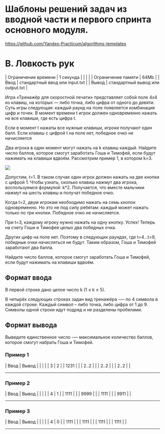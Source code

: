 ﻿# Шаблоны решений задач из вводной части и первого спринта основного модуля. 

https://github.com/Yandex-Practicum/algorithms-templates

# B. Ловкость рук

| Ограничение времени    | 1 секунда		                     |
|                        |                                       |
| Ограничение памяти     | 64Mb      		                     |
| Ввод                   | стандартный ввод или input.txt        |
| Вывод                  | стандартный вывод или output.txt      |





Игра «Тренажёр для скоростной печати» представляет собой поле 4x4 из клавиш, 
на которых — либо точка, либо цифра от одного до девяти. 
Суть игры следующая: каждый раунд на поле появляется комбинация цифр и точек. 
В момент времени t игрок должен одновременно нажать на все клавиши, где есть цифра t.

Если в момент t нажаты все нужные клавиши, игроки получают один балл.
Если клавиш с цифрой t на поле нет, победное очко не начисляется

Два игрока в один момент могут нажать на k клавиш каждый.
Найдите число баллов, которое смогут заработать Гоша и Тимофей,
если будут нажимать на клавиши вдвоём. Рассмотрим пример 1, в котором k=3. 

<img src="/img/image.png">

Допустим, t=1. В таком случае один игрок должен нажать на две кнопки с цифрой 1.
Чтобы узнать, сколько клавиш нажмут два игрока, воспользуемся формулой: k*2.
Получается, что вместе мальчики нажмут на шесть клавиш и получат победное очко.

Когда t=2, двум игрокам необходимо нажать на семь кнопок одновременно.
Но это не под силу ребятам: каждый может нажать только по три кнопки.
Победное очко не начисляется.

При t=3, каждому игроку нужно нажать на одну кнопку.
Успех! Теперь на счету Гоши и Тимофея целых два победных очка.

Других цифр на поле нет. 
Поэтому в следующих раундах, где t=4...t=9, победные очки начисляться не будут.
Таким образом, Гоша и Тимофей заработают два балла.

Найдите число баллов, которое смогут заработать Гоша и Тимофей, если будут нажимать на клавиши вдвоём.

## Формат ввода

В первой строке дано целое число k (1 ≤ k ≤ 5).

В четырёх следующих строках задан вид тренажёра -— по 4 символа в каждой строке.
Каждый символ – либо точка, либо цифра от 1 до 9.
Символы одной строки идут подряд и не разделены пробелами.


## Формат вывода

Выведите единственное число -— максимальное количество баллов, которое смогут набрать Гоша и Тимофей.

### Пример 1
| Ввод        | Вывод     |
|             |           |
| 3           | 2         |
| 1231        |           |
| 2..2        |           |
| 2..2        |           |
| 2..2        |           |

----------------


### Пример 2
| Ввод        | Вывод     |
|             |           |
| 4           | 1         |
| 1111        |           |
| 9999        |           |
| 1111        |           |
| 9911        |           | 

----------------

### Пример 3
| Ввод        | Вывод     |
|             |           |
| 4           | 0         |
| 1111        |           |
| 1111        |           |
| 1111        |           |
| 1111        |           | 

----------------